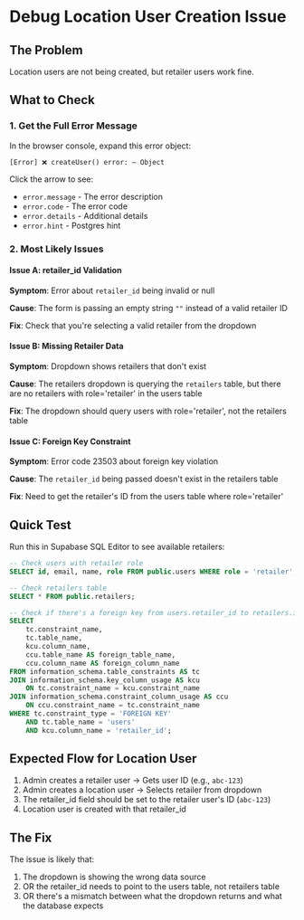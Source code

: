 # Debug Location User Creation Issue

## The Problem
Location users are not being created, but retailer users work fine.

## What to Check

### 1. Get the Full Error Message
In the browser console, expand this error object:
```
[Error] ❌ createUser() error: – Object
```

Click the arrow to see:
- `error.message` - The error description
- `error.code` - The error code
- `error.details` - Additional details
- `error.hint` - Postgres hint

### 2. Most Likely Issues

#### Issue A: retailer_id Validation
**Symptom**: Error about `retailer_id` being invalid or null

**Cause**: The form is passing an empty string `""` instead of a valid retailer ID

**Fix**: Check that you're selecting a valid retailer from the dropdown

#### Issue B: Missing Retailer Data
**Symptom**: Dropdown shows retailers that don't exist

**Cause**: The retailers dropdown is querying the `retailers` table, but there are no retailers with role='retailer' in the users table

**Fix**: The dropdown should query users with role='retailer', not the retailers table

#### Issue C: Foreign Key Constraint
**Symptom**: Error code 23503 about foreign key violation

**Cause**: The `retailer_id` being passed doesn't exist in the retailers table

**Fix**: Need to get the retailer's ID from the users table where role='retailer'

## Quick Test

Run this in Supabase SQL Editor to see available retailers:

```sql
-- Check users with retailer role
SELECT id, email, name, role FROM public.users WHERE role = 'retailer';

-- Check retailers table
SELECT * FROM public.retailers;

-- Check if there's a foreign key from users.retailer_id to retailers.id
SELECT
    tc.constraint_name,
    tc.table_name,
    kcu.column_name,
    ccu.table_name AS foreign_table_name,
    ccu.column_name AS foreign_column_name
FROM information_schema.table_constraints AS tc
JOIN information_schema.key_column_usage AS kcu
    ON tc.constraint_name = kcu.constraint_name
JOIN information_schema.constraint_column_usage AS ccu
    ON ccu.constraint_name = tc.constraint_name
WHERE tc.constraint_type = 'FOREIGN KEY'
    AND tc.table_name = 'users'
    AND kcu.column_name = 'retailer_id';
```

## Expected Flow for Location User

1. Admin creates a retailer user → Gets user ID (e.g., `abc-123`)
2. Admin creates a location user → Selects retailer from dropdown
3. The retailer_id field should be set to the retailer user's ID (`abc-123`)
4. Location user is created with that retailer_id

## The Fix

The issue is likely that:
1. The dropdown is showing the wrong data source
2. OR the retailer_id needs to point to the users table, not retailers table
3. OR there's a mismatch between what the dropdown returns and what the database expects
